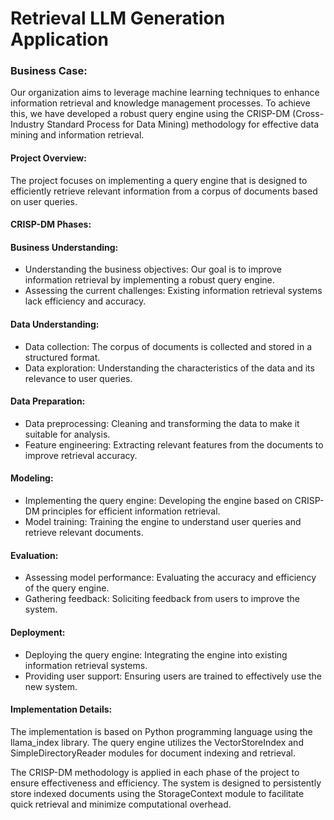 # Retrieval LLM Generation Application

### Business Case:
Our organization aims to leverage machine learning techniques to enhance information retrieval and knowledge management processes. To achieve this, we have developed a robust query engine using the CRISP-DM (Cross-Industry Standard Process for Data Mining) methodology for effective data mining and information retrieval.

#### Project Overview:
The project focuses on implementing a query engine that is designed to efficiently retrieve relevant information from a corpus of documents based on user queries.

#### CRISP-DM Phases:

#### Business Understanding:

- Understanding the business objectives: Our goal is to improve information retrieval by implementing a robust query engine.
- Assessing the current challenges: Existing information retrieval systems lack efficiency and accuracy.

#### Data Understanding:

- Data collection: The corpus of documents is collected and stored in a structured format.
- Data exploration: Understanding the characteristics of the data and its relevance to user queries.

#### Data Preparation:

- Data preprocessing: Cleaning and transforming the data to make it suitable for analysis.
- Feature engineering: Extracting relevant features from the documents to improve retrieval accuracy.

#### Modeling:

- Implementing the query engine: Developing the engine based on CRISP-DM principles for efficient information retrieval.
- Model training: Training the engine to understand user queries and retrieve relevant documents.

#### Evaluation:

- Assessing model performance: Evaluating the accuracy and efficiency of the query engine.
- Gathering feedback: Soliciting feedback from users to improve the system.

#### Deployment:

- Deploying the query engine: Integrating the engine into existing information retrieval systems.
- Providing user support: Ensuring users are trained to effectively use the new system.

#### Implementation Details:

The implementation is based on Python programming language using the llama_index library.
The query engine utilizes the VectorStoreIndex and SimpleDirectoryReader modules for document indexing and retrieval.

The CRISP-DM methodology is applied in each phase of the project to ensure effectiveness and efficiency.
The system is designed to persistently store indexed documents using the StorageContext module to facilitate quick retrieval and minimize computational overhead.


